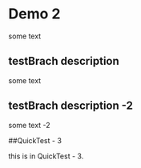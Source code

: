 # Demo 2

some text

## testBrach description

some text

## testBrach description -2

some text -2

##QuickTest - 3

this is in QuickTest - 3.
